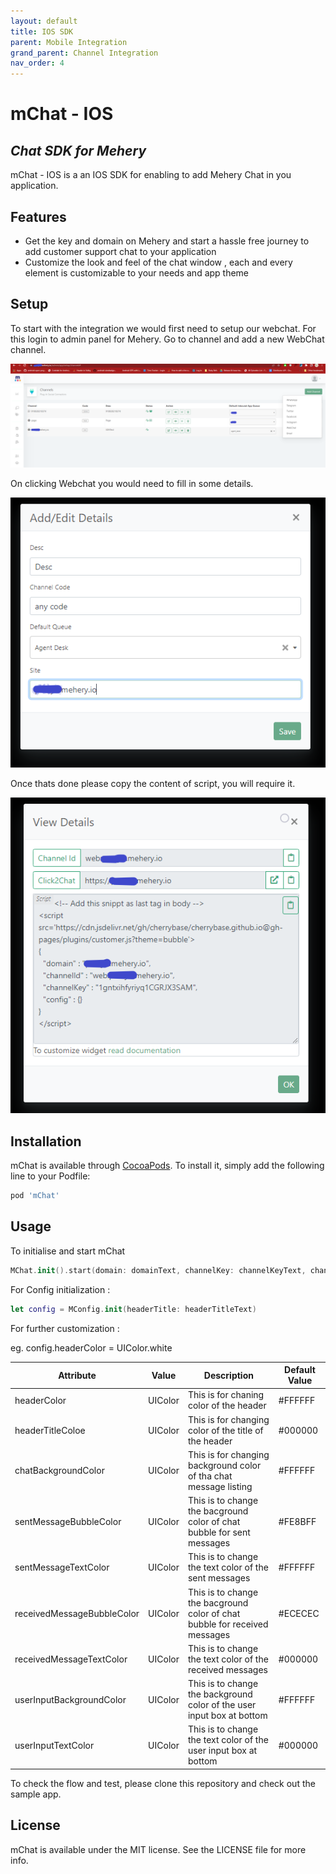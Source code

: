 ```yaml
---
layout: default
title: IOS SDK
parent: Mobile Integration
grand_parent: Channel Integration
nav_order: 4
---
```


# mChat - IOS
## _Chat SDK for Mehery_

mChat - IOS is a an IOS SDK for enabling to add Mehery Chat in you application.

## Features

- Get the key and domain on Mehery and start a hassle free journey to add customer support chat to your application
- Customize the look and feel of the chat window , each and every element is customizable to your needs and app theme


## Setup

To start with the integration we would first need to setup our webchat. For this login to admin panel for Mehery. Go to channel and add a new WebChat channel.

![image description](https://raw.githubusercontent.com/mehery-soccom/mChat-Android/master/images/Readme1.PNG)

On clicking Webchat you would need to fill in some details.

![image description](https://raw.githubusercontent.com/mehery-soccom/mChat-Android/master/images/Readme2.PNG)

Once thats done please copy the content of script, you will require it.

![image description](https://raw.githubusercontent.com/mehery-soccom/mChat-Android/master/images/Readme3.PNG)

## Installation

mChat is available through [CocoaPods](https://cocoapods.org). To install
it, simply add the following line to your Podfile:

```ruby
pod 'mChat'
```

## Usage

To initialise and start mChat

```swift
MChat.init().start(domain: domainText, channelKey: channelKeyText, channelId: channelIdText,logo: UIImage.init(named: "logo")!,config: config, viewController: self)
```

For Config initialization : 

```swift
let config = MConfig.init(headerTitle: headerTitleText)
```

For further customization :

eg. config.headerColor = UIColor.white

Attribute | Value | Description | Default Value
--- | --- | --- | --- 
|headerColor|UIColor|This is for chaning color of the header|#FFFFFF|
|headerTitleColoe|UIColor|This is for changing color of the title of the header|#000000|
|chatBackgroundColor|UIColor|This is for changing background color of tha chat message listing|#FFFFFF|
|sentMessageBubbleColor|UIColor|This is to change the bacground color of chat bubble for sent messages|#FE8BFF|
|sentMessageTextColor|UIColor|This is to change the text color of the sent messages|#FFFFFF|
|receivedMessageBubbleColor|UIColor|This is to change the bacground color of chat bubble for received messages|#ECECEC|
|receivedMessageTextColor|UIColor|This is to change the text color of the received messages|#000000|
|userInputBackgroundColor|UIColor|This is to change the background color of the user input box at bottom|#FFFFFF|
|userInputTextColor|UIColor|This is to change the text color of the user input box at bottom|#000000|

To check the flow and test, please clone this repository and check out the sample app.


## License

mChat is available under the MIT license. See the LICENSE file for more info.

